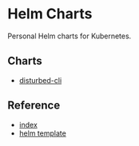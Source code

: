 # Helm Charts

Personal Helm charts for Kubernetes.

## Charts

- [disturbed-cli](./charts/disturbed-cli)

## Reference

- [index](https://hpedrorodrigues.github.io/helm-charts/index.yaml)
- [helm template](https://helm.sh/docs/helm/helm_template)
